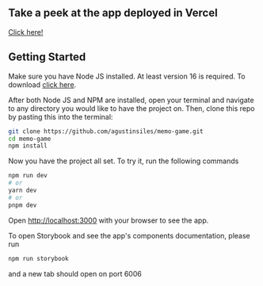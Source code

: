 ## Take a peek at the app deployed in Vercel

[Click here!](https://memo-game-xdpo.vercel.app/)

## Getting Started

Make sure you have Node JS installed. At least version 16 is required. To download [click here](https://nodejs.org/en).

After both Node JS and NPM are installed, open your terminal and navigate to any directory you would like to have the project on. Then, clone this repo by pasting this into the terminal:

```bash
git clone https://github.com/agustinsiles/memo-game.git
cd memo-game
npm install
```

Now you have the project all set. To try it, run the following commands

```bash
npm run dev
# or
yarn dev
# or
pnpm dev
```

Open [http://localhost:3000](http://localhost:3000) with your browser to see the app.

To open Storybook and see the app's components documentation, please run

```bash
npm run storybook
```

and a new tab should open on port 6006
